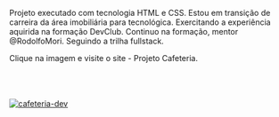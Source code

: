 Projeto executado com tecnologia HTML e CSS. Estou em transição de carreira da área imobiliária para tecnológica. Exercitando a experiência aquirida na formação DevClub. Continuo na formação, mentor @RodolfoMori. Seguindo a trilha fullstack.
<p><bold>Clique na imagem e visite o site - Projeto Cafeteria.</bold></p>  
<br>
<br>
<br>
<a href="https://cafdev.netlify.app/"><img src="https://i.ibb.co/jWJLRT4/cafeteria-dev.png" alt="cafeteria-dev" border="0"></a>
